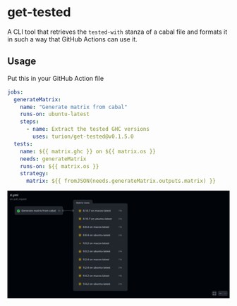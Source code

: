 # get-tested

A CLI tool that retrieves the `tested-with` stanza of a cabal file and formats it in such a way that GitHub Actions can use it.

## Usage

Put this in your GitHub Action file

```yaml
jobs:
  generateMatrix:
    name: "Generate matrix from cabal"
    runs-on: ubuntu-latest
    steps:
      - name: Extract the tested GHC versions
        uses: turion/get-tested@v0.1.5.0
  tests:
    name: ${{ matrix.ghc }} on ${{ matrix.os }}
    needs: generateMatrix
    runs-on: ${{ matrix.os }}
    strategy:
      matrix: ${{ fromJSON(needs.generateMatrix.outputs.matrix) }}
```

![](./showcase.png)
